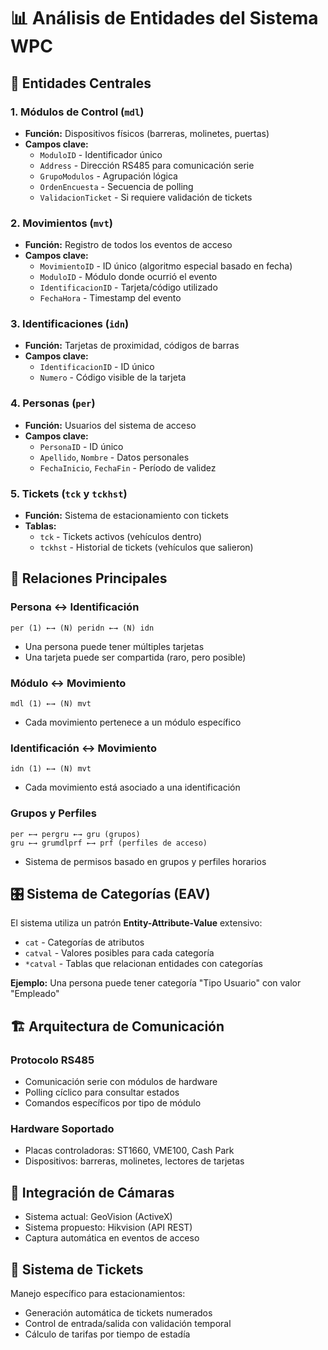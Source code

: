 # 📊 Análisis de Entidades del Sistema WPC

## 🎯 **Entidades Centrales**

### **1. Módulos de Control (`mdl`)**
- **Función:** Dispositivos físicos (barreras, molinetes, puertas)
- **Campos clave:**
  - `ModuloID` - Identificador único
  - `Address` - Dirección RS485 para comunicación serie
  - `GrupoModulos` - Agrupación lógica
  - `OrdenEncuesta` - Secuencia de polling
  - `ValidacionTicket` - Si requiere validación de tickets

### **2. Movimientos (`mvt`)**
- **Función:** Registro de todos los eventos de acceso
- **Campos clave:**
  - `MovimientoID` - ID único (algoritmo especial basado en fecha)
  - `ModuloID` - Módulo donde ocurrió el evento
  - `IdentificacionID` - Tarjeta/código utilizado
  - `FechaHora` - Timestamp del evento

### **3. Identificaciones (`idn`)**
- **Función:** Tarjetas de proximidad, códigos de barras
- **Campos clave:**
  - `IdentificacionID` - ID único
  - `Numero` - Código visible de la tarjeta

### **4. Personas (`per`)**
- **Función:** Usuarios del sistema de acceso
- **Campos clave:**
  - `PersonaID` - ID único
  - `Apellido`, `Nombre` - Datos personales
  - `FechaInicio`, `FechaFin` - Período de validez

### **5. Tickets (`tck` y `tckhst`)**
- **Función:** Sistema de estacionamiento con tickets
- **Tablas:**
  - `tck` - Tickets activos (vehículos dentro)
  - `tckhst` - Historial de tickets (vehículos que salieron)

## 🔗 **Relaciones Principales**

### **Persona ↔ Identificación**
```
per (1) ←→ (N) peridn ←→ (N) idn
```
- Una persona puede tener múltiples tarjetas
- Una tarjeta puede ser compartida (raro, pero posible)

### **Módulo ↔ Movimiento**
```
mdl (1) ←→ (N) mvt
```
- Cada movimiento pertenece a un módulo específico

### **Identificación ↔ Movimiento**
```
idn (1) ←→ (N) mvt
```
- Cada movimiento está asociado a una identificación

### **Grupos y Perfiles**
```
per ←→ pergru ←→ gru (grupos)
gru ←→ grumdlprf ←→ prf (perfiles de acceso)
```
- Sistema de permisos basado en grupos y perfiles horarios

## 🎛️ **Sistema de Categorías (EAV)**
El sistema utiliza un patrón **Entity-Attribute-Value** extensivo:

- `cat` - Categorías de atributos
- `catval` - Valores posibles para cada categoría
- `*catval` - Tablas que relacionan entidades con categorías

**Ejemplo:** Una persona puede tener categoría "Tipo Usuario" con valor "Empleado"

## 🏗️ **Arquitectura de Comunicación**

### **Protocolo RS485**
- Comunicación serie con módulos de hardware
- Polling cíclico para consultar estados
- Comandos específicos por tipo de módulo

### **Hardware Soportado**
- Placas controladoras: ST1660, VME100, Cash Park
- Dispositivos: barreras, molinetes, lectores de tarjetas

## 📸 **Integración de Cámaras**
- Sistema actual: GeoVision (ActiveX)
- Sistema propuesto: Hikvision (API REST)
- Captura automática en eventos de acceso

## 🎫 **Sistema de Tickets**
Manejo específico para estacionamientos:
- Generación automática de tickets numerados
- Control de entrada/salida con validación temporal
- Cálculo de tarifas por tiempo de estadía